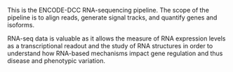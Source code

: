This is the ENCODE-DCC RNA-sequencing pipeline. The scope of the pipeline is to align reads, generate signal tracks, and quantify genes and isoforms.

RNA-seq data is valuable as it allows the measure of RNA expression levels as a transcriptional readout and the study of RNA structures in order to understand how RNA-based mechanisms impact gene regulation and thus disease and phenotypic variation.